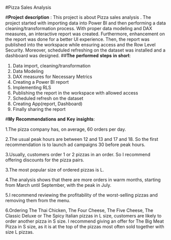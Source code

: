 #Pizza Sales Analysis

#𝐏𝐫𝐨𝐣𝐞𝐜𝐭 𝐝𝐞𝐬𝐜𝐫𝐢𝐩𝐭𝐢𝐨𝐧 :
This project is about Pizza sales analysis . The project started with importing data into Power BI and then performing a data cleaning/transformation process. With proper data modeling and DAX measures, an interactive report was created. Furthermore, enhancement on the report was done for a better UI experience. Then, the report was published into the workspace while ensuring access and the Row Level Security. Moreover, scheduled refreshing on the dataset was installed and a dashboard was designed.
##𝐓𝐡𝐞 𝐩𝐞𝐫𝐟𝐨𝐫𝐦𝐞𝐝 𝐬𝐭𝐞𝐩𝐬 𝐢𝐧 𝐬𝐡𝐨𝐫𝐭:
1. Data import, cleaning/transformation
2. Data Modeling
3. DAX measures for Necessary Metrics
4. Creating a Power BI report
5. Implementing RLS
6. Publishing the report in the workspace with allowed access
7. Scheduled refresh on the dataset
8. Creating App(report, Dashboard)
9. Finally sharing the report

#𝐌𝐲 𝐑𝐞𝐜𝐨𝐦𝐦𝐞𝐧𝐝𝐚𝐭𝐢𝐨𝐧𝐬 𝐚𝐧𝐝 𝐊𝐞𝐲 𝐢𝐧𝐬𝐢𝐠𝐡𝐭𝐬: 

1.The pizza company has, on average, 60 orders per day.

2.The usual peak hours are between 12 and 13 and 17 and 18. So the first recommendation is to launch ad campaigns 30 before peak hours.

3.Usually, customers order 1 or 2 pizzas in an order. So I recommend offering discounts for the pizza pairs.

3.The most popular size of ordered pizzas is L.

4.The analysis shows that there are more orders in warm months, starting from March until September, with the peak in July.

5.I recommend reviewing the profitability of the worst-selling pizzas and removing them from the menu.

6.Ordering The Thai Chicken, The Four Cheese, The Five Cheese, The Classic Deluxe or The Spicy Italian pizzas in L size, customers are likely to order another pizza in S size. I recommend giving an offer for The Big Meat Pizza in S size, as it is at the top of the pizzas most often sold together with size L pizzas.
